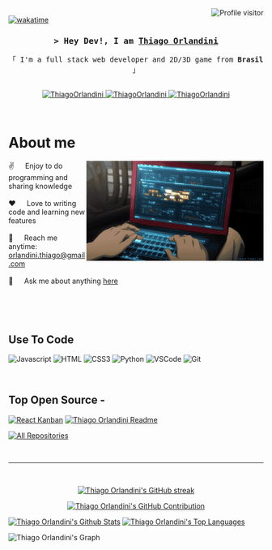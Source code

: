 <!--
<h2 align="center">
  Hey Dev
  Welcome to Thiago Orlandini World!
  <img src="https://media.giphy.com/media/hvRJCLFzcasrR4ia7z/giphy.gif" width="28">
</h2>
-->

<!--
<p align="center">
  <a href="https://github.com/ThiagoOrlandini"><img src="https://readme-typing-svg.herokuapp.com/?lines=Self%20Taught%20Programmer;Front%20End%20Developer;1.5%2B%20years%20of%20coding%20experience;Always%20learning%20new%20things&center=true&width=380&height=45"></a>
</p>

 -->

<a href="https://komarev.com/ghpvc/?username=ThiagoOrlandini">
  <img align="right" src="https://komarev.com/ghpvc/?username=ThiagoOrlandini&label=Visitors&color=0e75b6&style=flat" alt="Profile visitor" />
</a>


[![wakatime](https://wakatime.com/badge/user/eebb3dd8-d9b2-40de-9b88-6fd6cac99dbc.svg)](https://wakatime.com/@eebb3dd8-d9b2-40de-9b88-6fd6cac99dbc)

<!-- Intro  -->
<h3 align="center">
        <samp>&gt; Hey Dev!, I am
                <b><a target="_blank" href="https://contatonoturnagame.wixsite.com/thiagoorlandini">Thiago Orlandini</a></b>
        </samp>
</h3>


<p align="center"> 
  <samp>
    「 I'm a full stack web developer and 2D/3D game from <b>Brasil</b> 」
    <br>
    <br>
  </samp>
</p>

<p align="center">
 <a href="https://contatonoturnagame.wixsite.com/thiagoorlandini" target="blank">
  <img src="https://img.shields.io/badge/Website-DC143C?style=for-the-badge&logo=medium&logoColor=white" alt="ThiagoOrlandini" />
 </a>
 <a href="https://linkedin.com/in/orlandini-thiago" target="_blank">
  <img src="https://img.shields.io/badge/LinkedIn-0077B5?style=for-the-badge&logo=linkedin&logoColor=white" alt="ThiagoOrlandini"/>
 </a>
 <!-- <a href="https://dev.to/ThiagoOrlandini" target="_blank">
  <img src="https://img.shields.io/badge/dev.to-0A0A0A?style=for-the-badge&logo=dev.to&logoColor=white" alt="ThiagoOrlandini" />
 </a> -->
 <!-- <a href="https://twitter.com/_ThiagoOrlandini" target="_blank">
  <img src="https://img.shields.io/badge/Twitter-1DA1F2?style=for-the-badge&logo=twitter&logoColor=white" />
 </a> -->
 <a href="https://instagram.com/_thiago.orlandini" target="_blank">
  <img src="https://img.shields.io/badge/Instagram-fe4164?style=for-the-badge&logo=instagram&logoColor=white" alt="ThiagoOrlandini" />
 </a> 
 <!-- <a href="https://facebook.com/ThiagoOrlandini.dev" target="_blank">
  <img src="https://img.shields.io/badge/Facebook-20BEFF?&style=for-the-badge&logo=facebook&logoColor=white" alt="ThiagoOrlandini"  />
  </a> --> 
</p>
<br />

<!-- About Section -->
 # About me
 
<p>
 <img align="right" width="350" src="/assets/program.gif" alt="Coding gif" />
  
 ✌️ &emsp; Enjoy to do programming and sharing knowledge <br/><br/>
 ❤️ &emsp; Love to writing code and learning new features<br/><br/>
 📧 &emsp; Reach me anytime: orlandini.thiago@gmail.com<br/><br/>
 💬 &emsp; Ask me about anything [here](https://github.com/ThiagoOrlandini/ThiagoOrlandini/issues)

</p>

<br/>
<br/>
<br/>

## Use To Code

![Javascript](https://img.shields.io/badge/Javascript-F0DB4F?style=for-the-badge&labelColor=black&logo=javascript&logoColor=F0DB4F)
![HTML](https://img.shields.io/badge/HTML5-E34F26?style=for-the-badge&logo=html5&logoColor=white)
![CSS3](https://img.shields.io/badge/CSS3-1572B6?style=for-the-badge&logo=css3&logoColor=white)
![Python](https://img.shields.io/badge/python-3670A0?style=for-the-badge&logo=python&logoColor=ffdd54)
![VSCode](https://img.shields.io/badge/Visual_Studio-0078d7?style=for-the-badge&logo=visual%20studio&logoColor=white)
![Git](https://img.shields.io/badge/Git-F05032?style=for-the-badge&logo=git&logoColor=white)

<!-- ![Typescript](https://img.shields.io/badge/Typescript-007acc?style=for-the-badge&labelColor=black&logo=typescript&logoColor=007acc)
![React](https://img.shields.io/badge/-React-61DBFB?style=for-the-badge&labelColor=black&logo=react&logoColor=61DBFB)
![React Native](https://img.shields.io/badge/React_Native-20232A?style=for-the-badge&logo=react&logoColor=61DAFB)
![Next.js](https://img.shields.io/badge/next.js-000000?style=for-the-badge&logo=nextdotjs&logoColor=white)
![Nodejs](https://img.shields.io/badge/Nodejs-3C873A?style=for-the-badge&labelColor=black&logo=node.js&logoColor=3C873A)
![Express.js](https://img.shields.io/badge/Express.js-000000?style=for-the-badge&logo=express&logoColor=white)
![MongoDB](https://img.shields.io/badge/MongoDB-4EA94B?style=for-the-badge&logo=mongodb&logoColor=white)
![SASS Badge](https://img.shields.io/badge/Sass-CC6699?style=for-the-badge&logo=sass&logoColor=white)
![Ant-Design](https://img.shields.io/badge/AntDesign-0170FE?style=for-the-badge&logo=antdesign&logoColor=white)
![Tailwind](https://img.shields.io/badge/Tailwind_CSS-092749?style=for-the-badge&logo=tailwindcss&logoColor=06B6D4&labelColor=000000)
![Bootstrap](https://img.shields.io/badge/Bootstrap-563D7C?style=for-the-badge&logo=bootstrap&logoColor=white)
![Strapi](https://img.shields.io/badge/strapi-2E7EEA?style=for-the-badge&logo=strapi&logoColor=white)
![Markdown](https://img.shields.io/badge/Markdown-000000?style=for-the-badge&logo=markdown&logoColor=white)
![Redux](https://img.shields.io/badge/Redux-593D88?style=for-the-badge&logo=redux&logoColor=white)
![React Query](https://img.shields.io/badge/-React_Query-FF4154?style=for-the-badge&logo=react%20query&logoColor=white) -->

<br/>

## Top Open Source -
[![React Kanban](https://github-readme-stats.vercel.app/api/pin/?username=ThiagoOrlandini&repo=react-kanban&border_color=7F3FBF&bg_color=0D1117&title_color=C9D1D9&text_color=8B949E&icon_color=7F3FBF)](https://github.com/ThiagoOrlandini/itasks)
[![Thiago Orlandini Readme](https://github-readme-stats.vercel.app/api/pin/?username=ThiagoOrlandini&repo=ThiagoOrlandini&border_color=7F3FBF&bg_color=0D1117&title_color=C9D1D9&text_color=8B949E&icon_color=7F3FBF)](https://github.com/ThiagoOrlandini/ThiagoOrlandini)
<!-- [![urFolio](https://github-readme-stats.vercel.app/api/pin/?username=ThiagoOrlandini&repo=urfolio&border_color=7F3FBF&bg_color=0D1117&title_color=C9D1D9&text_color=8B949E&icon_color=7F3FBF)](https://github.com/ThiagoOrlandini/urfolio)
[![Web Projects](https://github-readme-stats.vercel.app/api/pin/?username=ThiagoOrlandini&repo=web-projects&border_color=7F3FBF&bg_color=0D1117&title_color=C9D1D9&text_color=8B949E&icon_color=7F3FBF)](https://github.com/ThiagoOrlandini/web-projects) -->

<p align="left">
  <a href="https://github.com/ThiagoOrlandini?tab=repositories" target="_blank"><img alt="All Repositories" title="All Repositories" src="https://img.shields.io/badge/-All%20Repos-2962FF?style=for-the-badge&logo=koding&logoColor=white"/></a>
</p>

<br/>
<hr/>
<br/>

<p align="center">
  <a href="https://github.com/ThiagoOrlandini">
    <img src="https://github-readme-streak-stats.herokuapp.com/?user=ThiagoOrlandini&theme=radical&border=7F3FBF&background=0D1117" alt="Thiago Orlandini's GitHub streak"/>
  </a>
</p>

<p align="center">
  <a href="https://github.com/ThiagoOrlandini">
    <img src="https://github-profile-summary-cards.vercel.app/api/cards/profile-details?username=ThiagoOrlandini&theme=radical" alt="Thiago Orlandini's GitHub Contribution"/>
  </a>
</p>

<a> 
    <a href="https://github.com/ThiagoOrlandini"><img alt="Thiago Orlandini's Github Stats" src="https://denvercoder1-github-readme-stats.vercel.app/api?username=ThiagoOrlandini&show_icons=true&count_private=true&theme=react&border_color=7F3FBF&bg_color=0D1117&title_color=F85D7F&icon_color=F8D866" height="192px" width="49.5%"/></a>
  <a href="https://github.com/ThiagoOrlandini"><img alt="Thiago Orlandini's Top Languages" src="https://denvercoder1-github-readme-stats.vercel.app/api/top-langs/?username=ThiagoOrlandini&langs_count=8&layout=compact&theme=react&border_color=7F3FBF&bg_color=0D1117&title_color=F85D7F&icon_color=F8D866" height="192px" width="49.5%"/></a>
  <br/>
</a>


![Thiago Orlandini's Graph](https://github-readme-activity-graph.vercel.app/graph?username=ThiagoOrlandini&custom_title=Al%20Siam's%20GitHub%20Activity%20Graph&bg_color=0D1117&color=7F3FBF&line=7F3FBF&point=7F3FBF&area_color=FFFFFF&title_color=FFFFFF&area=true)

